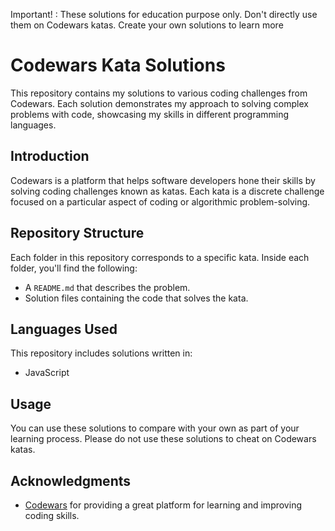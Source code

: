 Important! : These solutions for education purpose only. Don't directly use them on Codewars katas. Create your own solutions to learn more

# Codewars Kata Solutions

This repository contains my solutions to various coding challenges from Codewars. Each solution demonstrates my approach to solving complex problems with code, showcasing my skills in different programming languages.

## Introduction

Codewars is a platform that helps software developers hone their skills by solving coding challenges known as katas. Each kata is a discrete challenge focused on a particular aspect of coding or algorithmic problem-solving.

## Repository Structure

Each folder in this repository corresponds to a specific kata. Inside each folder, you'll find the following:
- A `README.md` that describes the problem.
- Solution files containing the code that solves the kata.

## Languages Used

This repository includes solutions written in:
- JavaScript

## Usage

You can use these solutions to compare with your own as part of your learning process. Please do not use these solutions to cheat on Codewars katas.

## Acknowledgments

- [Codewars](https://www.codewars.com) for providing a great platform for learning and improving coding skills.
